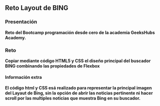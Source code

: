 ##  Reto Layout de BING

###  Presentación

<b>Reto del Bootcamp programación desde cero de la academia GeeksHubs Academy.

###  Reto

<b> Copiar mediante código HTML5 y CSS el diseño principal del buscador BING combinando las propiedades de Flexbox

#### Información extra

<b> El código html y CSS esá realizado para representar la principal imagen del Layaut de Bing, sin la opción de abrir las noticias pertinente ni hacer scroll por las multiples noticias que muestra Bing en su buscador.